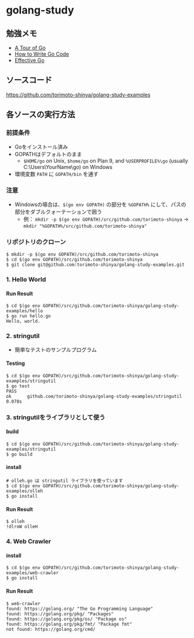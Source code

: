 # golang-study

## 勉強メモ
* [A Tour of Go](A%20Tour%20of%20Go)
* [How to Write Go Code](How%20to%20Write%20Go%20Code)
* [Effective Go](Effective%20Go)

## ソースコード
https://github.com/torimoto-shinya/golang-study-examples

## 各ソースの実行方法
### 前提条件
* Goをインストール済み
* GOPATHはデフォルトのまま
  * `$HOME/go` on Unix, `$home/go` on Plan 9, and `%USERPROFILE%\go` (usually C:\Users\YourName\go) on Windows
* 環境変数 `PATH` に `GOPATH/bin` を通す

### 注意
* Windowsの場合は、`$(go env GOPATH)` の部分を `%GOPATH%` にして、パスの部分をダブルクォーテーションで囲う
  * 例： `mkdir -p $(go env GOPATH)/src/github.com/torimoto-shinya` -> `mkdir "%GOPATH%/src/github.com/torimoto-shinya"`

### リポジトリのクローン
```
$ mkdir -p $(go env GOPATH)/src/github.com/torimoto-shinya
$ cd $(go env GOPATH)/src/github.com/torimoto-shinya
$ git clone git@github.com:torimoto-shinya/golang-study-examples.git
```

### 1. Hello World

#### Run Result

```
$ cd $(go env GOPATH)/src/github.com/torimoto-shinya/golang-study-examples/hello
$ go run hello.go
Hello, world.
```

### 2. stringutil

* 簡単なテストのサンプルプログラム

#### Testing
```
$ cd $(go env GOPATH)/src/github.com/torimoto-shinya/golang-study-examples/stringutil
$ go test
PASS
ok      github.com/torimoto-shinya/golang-study-examples/stringutil   0.078s
```

### 3. stringutilをライブラリとして使う

#### build
```
$ cd $(go env GOPATH)/src/github.com/torimoto-shinya/golang-study-examples/stringutil
$ go build
```

#### install
```
# olleh.go は stringutil ライブラリを使っています
$ cd $(go env GOPATH)/src/github.com/torimoto-shinya/golang-study-examples/olleh
$ go install
```

#### Run Result
```
$ olleh
!dlroW olleH
```

### 4. Web Crawler

#### install
```
$ cd $(go env GOPATH)/src/github.com/torimoto-shinya/golang-study-examples/web-crawler
$ go install
```

#### Run Result
```
$ web-crawler
found: https://golang.org/ "The Go Programming Language"
found: https://golang.org/pkg/ "Packages"
found: https://golang.org/pkg/os/ "Package os"
found: https://golang.org/pkg/fmt/ "Package fmt"
not found: https://golang.org/cmd/
```
